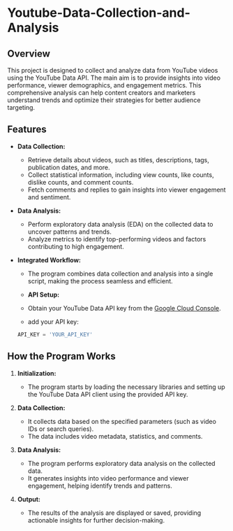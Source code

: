 # Youtube-Data-Collection-and-Analysis

## Overview

This project is designed to collect and analyze data from YouTube videos using the YouTube Data API. The main aim is to provide insights into video performance, viewer demographics, and engagement metrics. This comprehensive analysis can help content creators and marketers understand trends and optimize their strategies for better audience targeting.

## Features

- **Data Collection:** 
  - Retrieve details about videos, such as titles, descriptions, tags, publication dates, and more.
  - Collect statistical information, including view counts, like counts, dislike counts, and comment counts.
  - Fetch comments and replies to gain insights into viewer engagement and sentiment.

- **Data Analysis:**
  - Perform exploratory data analysis (EDA) on the collected data to uncover patterns and trends.
  - Analyze metrics to identify top-performing videos and factors contributing to high engagement.

- **Integrated Workflow:**
  - The program combines data collection and analysis into a single script, making the process seamless and efficient.

  - **API Setup:**
   - Obtain your YouTube Data API key from the [Google Cloud Console](https://console.cloud.google.com/).
   -  add your API key:
     ```python
     API_KEY = 'YOUR_API_KEY'
     ```

## How the Program Works

1. **Initialization:**
   - The program starts by loading the necessary libraries and setting up the YouTube Data API client using the provided API key.

2. **Data Collection:**
   - It collects data based on the specified parameters (such as video IDs or search queries).
   - The data includes video metadata, statistics, and comments.

3. **Data Analysis:**
   - The program performs exploratory data analysis on the collected data.
   - It generates insights into video performance and viewer engagement, helping identify trends and patterns.

4. **Output:**
   - The results of the analysis are displayed or saved, providing actionable insights for further decision-making.

